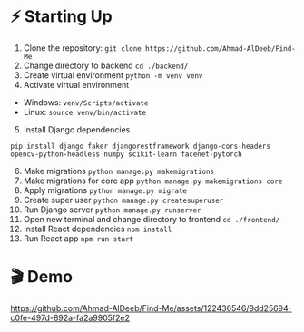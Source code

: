 # ⚡ Starting Up
01. Clone the repository: `git clone https://github.com/Ahmad-AlDeeb/Find-Me`
02. Change directory to backend `cd ./backend/`
03. Create virtual environment `python -m venv venv`
04. Activate virtual environment
   - Windows: `venv/Scripts/activate`
   - Linux: `source venv/bin/activate`
05. Install Django dependencies
```
pip install django faker djangorestframework django-cors-headers opencv-python-headless numpy scikit-learn facenet-pytorch
```
06. Make migrations `python manage.py makemigrations`
07. Make migrations for core app `python manage.py makemigrations core`
08. Apply migrations `python manage.py migrate`
09. Create super user `python manage.py createsuperuser`
10. Run Django server `python manage.py runserver`
11. Open new terminal and change directory to frontend `cd ./frontend/`
12. Install React dependencies `npm install`
13. Run React app `npm run start`
# 🎬 Demo
https://github.com/Ahmad-AlDeeb/Find-Me/assets/122436546/9dd25694-c0fe-497d-892a-fa2a9905f2e2
